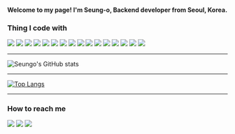 
#### Welcome to my page! I'm Seung-o, Backend developer from Seoul, Korea.

### Thing I code with
<p>
<img src="https://img.shields.io/badge/Nodejs-339933??style=flat-square&logo=Node.js&&logoColor=white">
  <img src="https://img.shields.io/badge/NestJs-E0234E??style=flat-square&logo=NestJs&&logoColor=white">
<img src="https://img.shields.io/badge/TypeScript-3178C6??style=flat-square&logo=TypeScript&&logoColor=white">
<img src="https://img.shields.io/badge/JavaScript-F7DF1E??style=flat-square&logo=JavaScript&&logoColor=white">
<img src="https://img.shields.io/badge/MySQL-4479A1??style=flat-square&logo=MySQL&&logoColor=white">
<img src="https://img.shields.io/badge/Redis-DC382D??style=flat-square&logo=Redis&&logoColor=white">
<img src="https://img.shields.io/badge/AWS-232F3E??style=flat-square&logo=AmazonAWS&&logoColor=white">
<img src="https://img.shields.io/badge/Python-3776AB??style=flat-square&logo=Python&&logoColor=white">
<img src="https://img.shields.io/badge/GitLab-FCA121??style=flat-square&logo=GitLab&&logoColor=white">
<img src="https://img.shields.io/badge/GitHub-181717??style=flat-square&logo=GitHub&&logoColor=white">
<img src="https://img.shields.io/badge/Jira-0052CC??style=flat-square&logo=Jira&&logoColor=white">
<img src="https://img.shields.io/badge/Slack-4A154B??style=flat-square&logo=Slack&&logoColor=white">
<img src="https://img.shields.io/badge/GoogleCloudPlatform-4285F4??style=flat-square&logo=Google&&logoColor=white">
<img src="https://img.shields.io/badge/npm-CB3837??style=flat-square&logo=npm&&logoColor=white">
<img src="https://img.shields.io/badge/ESLint-4B32C3??style=flat-square&logo=ESLint&&logoColor=white">
<img src="https://img.shields.io/badge/Java-007396?style=flat-square&logo=Java&logoColor=white">
</p>

***

![Seungo's GitHub stats](https://github-readme-stats-theta-ruddy.vercel.app/api?username=Seung-o&show_icons=true&include_all_commits=true&theme=merko&hide_rank=true)

***

[![Top Langs](https://github-readme-stats.vercel.app/api/top-langs/?username=Seung-o&hide=ejs,html&theme=dark)](https://github.com/Seung-o/github-readme-stats)

***
### How to reach me
<p>
<a href = "https://github.com/Seung-o"><img src = "https://img.shields.io/badge/Github-181717?style=appveyor&logo=Github&logoColor=white"></a>
<a href = "mailto:ilkhso@gmail.com"><img src = "https://img.shields.io/badge/Gmail-D14836?style=appveyor&logo=gmail&logoColor=white"></a>
<a href = "https://www.instagram.com/seung_ohh"><img src = "https://img.shields.io/badge/Instagram-E4405F?style=appveyor&logo=instagram&logoColor=white"></a>
</p>

<!---
Seung-o/Seung-o is a ✨ special ✨ repository because its `README.md` (this file) appears on your GitHub profile.
You can click the Preview link to take a look at your changes.
--->
